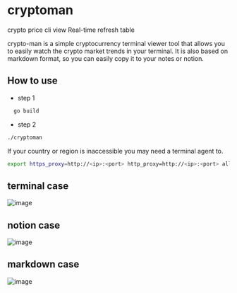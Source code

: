 # cryptoman
crypto price cli view Real-time refresh table 

crypto-man is a simple cryptocurrency terminal viewer tool that allows you to easily watch the crypto market trends in your terminal. It is also based on markdown format, so you can easily copy it to your notes or notion.

## How to use

- step 1
```bash
  go build
```

- step 2

```bash
./cryptoman
```


If your country or region is inaccessible you may need a terminal agent to.

```bash
export https_proxy=http://<ip>:<port> http_proxy=http://<ip>:<port> all_proxy=socks5://<ip>:<port>
```

## terminal case

![image](https://user-images.githubusercontent.com/14212375/158010667-83b6915b-39a8-4dab-82c8-42e21a5c26a1.png)

## notion case

 ![image](https://user-images.githubusercontent.com/14212375/158010811-25e52663-8bd3-40bf-8c75-40a97f3b3b9d.png)
 
 ## markdown case

 ![image](https://user-images.githubusercontent.com/14212375/158010899-cac17b32-619b-49ec-9490-53335cc5836a.png)

 
